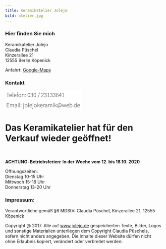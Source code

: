 ```yaml
---
title: Keramikatelier Jolejo
bild: atelier.jpg
---
```


### Hier finden Sie mich

Keramikatelier Jolejo<br>
Claudia Püschel<br>
Kinzerallee 21<br>
12555 Berlin Köpenick

Anfahrt: [Google-Maps](google_maps.html)

### Kontakt

![ein Bild](bilder/nofelet_dna_liame.jpg)

# __Das Keramikatelier hat für den Verkauf wieder geöffnet!__

<br>

__ACHTUNG: Betriebsferien: In der Woche vom 12. bis 18.10. 2020__


Öffnungszeiten:<br>
Dienstag 10-15 Uhr<br>
Mittwoch  15-18 Uhr<br>
Donnerstag  13-20 Uhr<br>


###  Impressum:

Verantwortliche gemäß §6 MDStV: Claudia Püschel, Kinzerallee 21, 12555 Köpenick

Copyright @ 2017. Alle auf www.jolejo.de gespeicherten Texte, Bilder, Logos und sonstige Materialien unterliegen dem Copyright Claudia Püschels, sofern nicht anders angegeben. Die Inhalte dieser Website dürfen nicht ohne Erlaubnis kopiert, verändert oder verbreitet werden.
